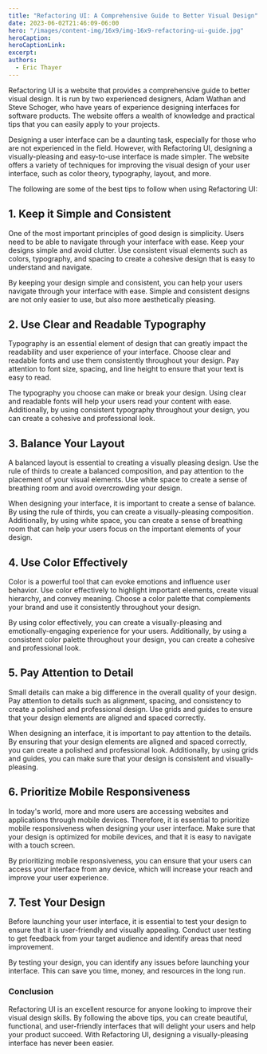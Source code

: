 ```yaml
---
title: "Refactoring UI: A Comprehensive Guide to Better Visual Design"
date: 2023-06-02T21:46:09-06:00
hero: "/images/content-img/16x9/img-16x9-refactoring-ui-guide.jpg"
heroCaption:
heroCaptionLink:
excerpt:
authors:
  - Eric Thayer
---
```


Refactoring UI is a website that provides a comprehensive guide to better visual design. It is run by two experienced designers, Adam Wathan and Steve Schoger, who have years of experience designing interfaces for software products. The website offers a wealth of knowledge and practical tips that you can easily apply to your projects.

Designing a user interface can be a daunting task, especially for those who are not experienced in the field. However, with Refactoring UI, designing a visually-pleasing and easy-to-use interface is made simpler. The website offers a variety of techniques for improving the visual design of your user interface, such as color theory, typography, layout, and more.

The following are some of the best tips to follow when using Refactoring UI:

## 1. Keep it Simple and Consistent

One of the most important principles of good design is simplicity. Users need to be able to navigate through your interface with ease. Keep your designs simple and avoid clutter. Use consistent visual elements such as colors, typography, and spacing to create a cohesive design that is easy to understand and navigate.

By keeping your design simple and consistent, you can help your users navigate through your interface with ease. Simple and consistent designs are not only easier to use, but also more aesthetically pleasing.

## 2. Use Clear and Readable Typography

Typography is an essential element of design that can greatly impact the readability and user experience of your interface. Choose clear and readable fonts and use them consistently throughout your design. Pay attention to font size, spacing, and line height to ensure that your text is easy to read.

The typography you choose can make or break your design. Using clear and readable fonts will help your users read your content with ease. Additionally, by using consistent typography throughout your design, you can create a cohesive and professional look.

## 3. Balance Your Layout

A balanced layout is essential to creating a visually pleasing design. Use the rule of thirds to create a balanced composition, and pay attention to the placement of your visual elements. Use white space to create a sense of breathing room and avoid overcrowding your design.

When designing your interface, it is important to create a sense of balance. By using the rule of thirds, you can create a visually-pleasing composition. Additionally, by using white space, you can create a sense of breathing room that can help your users focus on the important elements of your design.

## 4. Use Color Effectively

Color is a powerful tool that can evoke emotions and influence user behavior. Use color effectively to highlight important elements, create visual hierarchy, and convey meaning. Choose a color palette that complements your brand and use it consistently throughout your design.

By using color effectively, you can create a visually-pleasing and emotionally-engaging experience for your users. Additionally, by using a consistent color palette throughout your design, you can create a cohesive and professional look.

## 5. Pay Attention to Detail

Small details can make a big difference in the overall quality of your design. Pay attention to details such as alignment, spacing, and consistency to create a polished and professional design. Use grids and guides to ensure that your design elements are aligned and spaced correctly.

When designing an interface, it is important to pay attention to the details. By ensuring that your design elements are aligned and spaced correctly, you can create a polished and professional look. Additionally, by using grids and guides, you can make sure that your design is consistent and visually-pleasing.

## 6. Prioritize Mobile Responsiveness

In today's world, more and more users are accessing websites and applications through mobile devices. Therefore, it is essential to prioritize mobile responsiveness when designing your user interface. Make sure that your design is optimized for mobile devices, and that it is easy to navigate with a touch screen.

By prioritizing mobile responsiveness, you can ensure that your users can access your interface from any device, which will increase your reach and improve your user experience.

## 7. Test Your Design

Before launching your user interface, it is essential to test your design to ensure that it is user-friendly and visually appealing. Conduct user testing to get feedback from your target audience and identify areas that need improvement.

By testing your design, you can identify any issues before launching your interface. This can save you time, money, and resources in the long run.

### Conclusion

Refactoring UI is an excellent resource for anyone looking to improve their visual design skills. By following the above tips, you can create beautiful, functional, and user-friendly interfaces that will delight your users and help your product succeed. With Refactoring UI, designing a visually-pleasing interface has never been easier.
